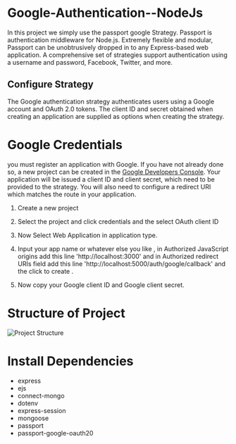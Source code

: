# Google-Authentication--NodeJs
In this project we simply use the passport google Strategy. Passport is authentication middleware for Node.js. Extremely flexible and modular, Passport can be unobtrusively dropped in to any Express-based web application.
A comprehensive set of strategies support authentication using a username and password, Facebook, Twitter, and more.

## Configure Strategy
The Google authentication strategy authenticates users using a Google account and OAuth 2.0 tokens. The client ID and secret obtained when creating an application are supplied as options when creating the strategy.

# Google Credentials
you must register an application with Google. If you have not already done so, a new project can be created in the [Google Developers Console](https://console.developers.google.com/). Your application will be issued a client ID and client secret, which need to be provided to the strategy. You will also need to configure a redirect URI which matches the route in your application.

1. Create a new project

2. Select the project and click credentials and the select OAuth client ID

3. Now Select Web Application in application type.

4. Input your app name or whatever else you like , in Authorized JavaScript origins add this line 'http://localhost:3000'  and in Authorized redirect URIs field add this    line 'http://localhost:5000/auth/google/callback' and the click to create .

5. Now copy your Google client ID and Google client secret.

# Structure of Project

![Project Structure](https://github.com/Raaghav-1824/Google-Authentication--NodeJs/blob/main/Images/ProjectStructure.png)

# Install Dependencies
- express
- ejs
- connect-mongo
- dotenv
- express-session
- mongoose
- passport
- passport-google-oauth20






